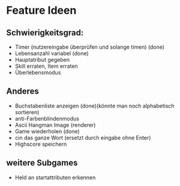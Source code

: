 # Feature Ideen

## Schwierigkeitsgrad:
- Timer (nutzereingabe überprüfen und solange timen)	 (done)
- Lebensanzahl variabel (done)
- Hauptatribut gegeben
- Skill erraten, Item erraten
- Überlebensmodus

## Anderes
- Buchstabenliste anzeigen (done)(könnte man noch alphabetisch sortieren)
- anti-Farbenblindenmodus
- Ascii Hangman Image (renderer)
- Game wiederholen (done)
- cin das ganze Wort (ersetzt durch eingabe ohne Enter)
- Highscore speichern

## weitere Subgames
- Held an startattributen erkennen
